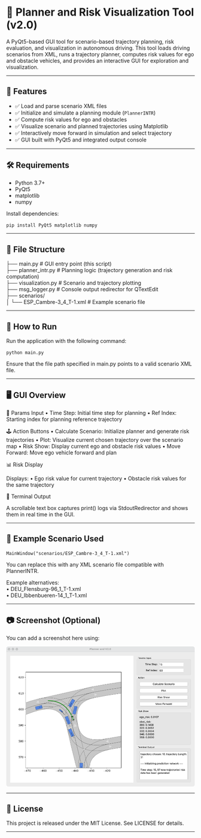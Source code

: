 
# 🚗 Planner and Risk Visualization Tool (v2.0)

A PyQt5-based GUI tool for scenario-based trajectory planning, risk evaluation, and visualization in autonomous driving. This tool loads driving scenarios from XML, runs a trajectory planner, computes risk values for ego and obstacle vehicles, and provides an interactive GUI for exploration and visualization.

---

## 🧩 Features

- ✅ Load and parse scenario XML files
- ✅ Initialize and simulate a planning module (`PlannerINTR`)
- ✅ Compute risk values for ego and obstacles
- ✅ Visualize scenario and planned trajectories using Matplotlib
- ✅ Interactively move forward in simulation and select trajectory
- ✅ GUI built with PyQt5 and integrated output console

---

## 🛠 Requirements

- Python 3.7+
- PyQt5
- matplotlib
- numpy

Install dependencies:

```bash
pip install PyQt5 matplotlib numpy
```


---

## 📁 File Structure

├── main.py                 # GUI entry point (this script) \
├── planner_intr.py         # Planning logic (trajectory generation and risk computation) \
├── visualization.py        # Scenario and trajectory plotting \
├── msg_logger.py           # Console output redirector for QTextEdit \
├── scenarios/ \
│   └── ESP_Cambre-3_4_T-1.xml   # Example scenario file


---

## 🚀 How to Run

Run the application with the following command:
```
python main.py
```
Ensure that the file path specified in main.py points to a valid scenario XML file.

---

## 🖥 GUI Overview

🧮 Params Input
	•	Time Step: Initial time step for planning
	•	Ref Index: Starting index for planning reference trajectory

🕹 Action Buttons
	•	Calculate Scenario: Initialize planner and generate risk trajectories
	•	Plot: Visualize current chosen trajectory over the scenario map
	•	Risk Show: Display current ego and obstacle risk values
	•	Move Forward: Move ego vehicle forward and plan

📊 Risk Display

Displays:
	•	Ego risk value for current trajectory
	•	Obstacle risk values for the same trajectory

💬 Terminal Output

A scrollable text box captures print() logs via StdoutRedirector and shows them in real time in the GUI.

---

## 📌 Example Scenario Used
```
MainWindow("scenarios/ESP_Cambre-3_4_T-1.xml")
```
You can replace this with any XML scenario file compatible with PlannerINTR.

Example alternatives: \
	•	DEU_Flensburg-96_1_T-1.xml \
	•	DEU_Ibbenbueren-14_1_T-1.xml

---

## 📷 Screenshot (Optional)

You can add a screenshot here using:

![App Screenshot](./iShot_2025-04-06_23.05.37.png)



---

## 📝 License

This project is released under the MIT License. See LICENSE for details.

---